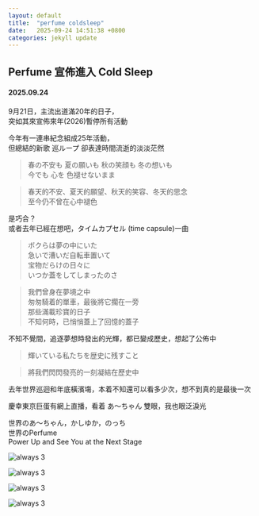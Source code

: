 ```yaml
---
layout: default
title:  "perfume coldsleep"
date:   2025-09-24 14:51:38 +0800
categories: jekyll update
---
```


## Perfume 宣佈進入 Cold Sleep
#### 2025.09.24

<span class="digit">9</span>月<span class="digit">21</span>日，主流出道滿<span class="digit">20</span>年的日子，<br>
突如其來宣佈來年(<span class="digit">2026</span>)暫停所有活動

今年有一連串紀念組成<span class="digit">25</span>年活動，<br>
但總結的新歌 巡ループ  卻表達時間流逝的淡淡茫然

>春の不安も 夏の願いも 秋の笑顔も 冬の想いも<br>
>今でも 心を 色褪せないまま

>春天的不安、夏天的願望、秋天的笑容、冬天的思念<br>
>至今仍不曾在心中褪色

是巧合？<br>
或者去年已經在想吧，タイムカプセル (time capsule)一曲

>ボクらは夢の中にいた<br>
>急いで漕いだ自転車置いて<br>
>宝物だらけの日々に<br>
>いつか蓋をしてしまったのさ

>我們曾身在夢境之中<br>
>匆匆騎着的單車，最後將它擱在一旁<br>
>那些滿載珍寶的日子<br>
>不知何時，已悄悄蓋上了回憶的蓋子

不知不覺間，追逐夢想時發出的光輝，都已變成歷史，想起了公佈中

>輝いている私たちを歴史に残すこと

>將我們閃閃發亮的一刻凝結在歷史中

去年世界巡迴和年底橫濱塲，本着不知還可以看多少次，想不到真的是最後一次

慶幸東京巨蛋有網上直播，看着 あ～ちゃん 雙眼，我也眼泛淚光

世界のあ～ちゃん，かしゆか，のっち<br>
世界のPerfume<br>
Power Up and See You at the Next Stage


![always 3]({{site.imagePath}}/{{page.date|date:"%Y/%m/%d"}}/2013-02-162016.58.38.jpg)

![always 3]({{site.imagePath}}/{{page.date|date:"%Y/%m/%d"}}/a7fpidbcqaarbgt.jpg)

![always 3]({{site.imagePath}}/{{page.date|date:"%Y/%m/%d"}}/img.jpg)

![always 3]({{site.imagePath}}/{{page.date|date:"%Y/%m/%d"}}/tumblr_l7m7p3njvC1qdq3mto1_1280.jpg)